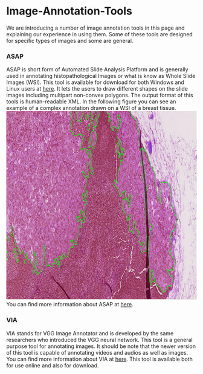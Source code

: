 # Image-Annotation-Tools
We are introducing a number of image annotation tools in this page and explaining our experience in using them. Some of these tools are designed for specific types of images and some are general. 

<h3> ASAP </h3>
<p> 
ASAP is short form of Automated Slide Analysis Platform and is generally used in annotating histopathological Images or what is know as Whole Slide Images (WSI). This tool is available for download for both Windows and Linux users at <a href="https://github.com/computationalpathologygroup/ASAP/releases" target="_blank">here</a>. It lets the users to draw different shapes on the slide images including multipart non-convex polygons. The output format of this tools is human-readable XML. In the following figure you can see an example of a complex annotation drawn on a WSI of a breast tissue. 
<br>
<img src="/imgs/fig1.png" alt="example" height="500">   
<br>
You can find more information about ASAP at <a href="https://computationalpathologygroup.github.io/ASAP/" target="_blank">here</a>.
</p>

<h3> VIA </h3>
<p> 
VIA stands for VGG Image Annotator and is developed by the same researchers who introduced the VGG neural network. This tool is a general purpose tool for annotating images. It should be note that the newer version of this tool is capable of annotating videos and audios as well as images. You can find more information about VIA at <a href="http://www.robots.ox.ac.uk/~vgg/software/via" target="_blank">here</a>. This tool is available both for use online and also for download. 
</p>



